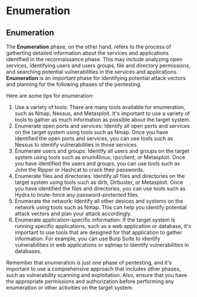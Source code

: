 # Enumeration

## Enumeration

The **Enumeration** phase, on the other hand, refers to the process of gatherting detailed information about the services and applications identified in the reconnaissance phase. This may include analyzing open services, identifying users and users groups, file and directory permissions, and searching potential vulnerabilities in the services and applications. **Enumeration** is an important phase for identifying potential attack vectors and planning for the following phases of the pentesting.

Here are some tips for enumeration:

1. Use a variety of tools: There are many tools available for enumeration, such as Nmap, Nessus, and Metasploit. It's important to use a variety of tools to gather as much information as possible about the target system.
2. Enumerate open ports and services: Identify all open ports and services on the target system using tools such as Nmap. Once you have identified the open ports and services, you can use tools such as Nessus to identify vulnerabilities in those services.
3. Enumerate users and groups: Identify all users and groups on the target system using tools such as enum4linux, rpcclient, or Metasploit. Once you have identified the users and groups, you can use tools such as John the Ripper or Hashcat to crack their passwords.
4. Enumerate files and directories: Identify all files and directories on the target system using tools such as dirb, Dirbuster, or Metasploit. Once you have identified the files and directories, you can use tools such as Hydra to brute-force any password-protected files.
5. Enumerate the network: Identify all other devices and systems on the network using tools such as Nmap. This can help you identify potential attack vectors and plan your attack accordingly.
6. Enumerate application-specific information: If the target system is running specific applications, such as a web application or database, it's important to use tools that are designed for that application to gather information. For example, you can use Burp Suite to identify vulnerabilities in web applications or sqlmap to identify vulnerabilities in databases.

Remember that enumeration is just one phase of pentesting, and it's important to use a comprehensive approach that includes other phases, such as vulnerability scanning and exploitation. Also, ensure that you have the appropriate permissions and authorization before performing any enumeration or other activities on the target system.

###
